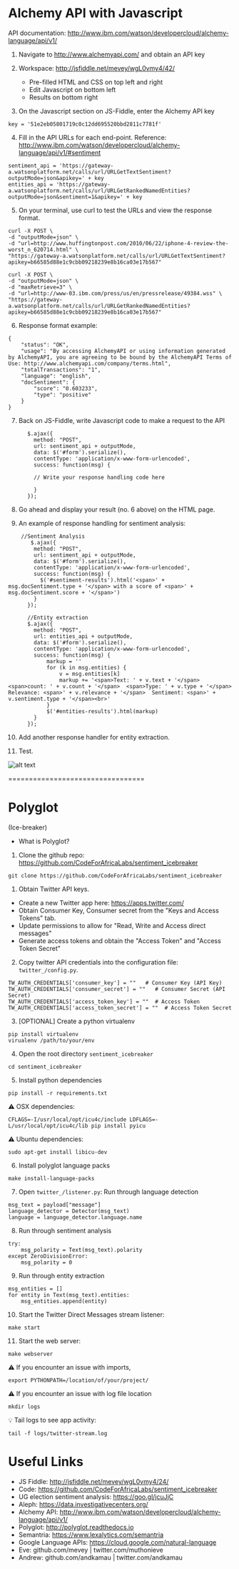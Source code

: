 # Alchemy API with Javascript

API documentation:  http://www.ibm.com/watson/developercloud/alchemy-language/api/v1/

1) Navigate to http://www.alchemyapi.com/ and obtain an API key

2) Workspace:  http://jsfiddle.net/mevey/wgL0vmy4/42/
   - Pre-filled HTML and CSS on top left and right
   - Edit Javascript on bottom left
   - Results on bottom right

3) On the Javascript section on JS-Fiddle, enter the Alchemy API key

```
key = '51e2eb05801719c0c12dd695520bbd2811c7781f'
```

4) Fill in the API URLs for each end-point. Reference: http://www.ibm.com/watson/developercloud/alchemy-language/api/v1/#sentiment

```
sentiment_api = 'https://gateway-a.watsonplatform.net/calls/url/URLGetTextSentiment?outputMode=json&apikey=' + key
entities_api = 'https://gateway-a.watsonplatform.net/calls/url/URLGetRankedNamedEntities?outputMode=json&sentiment=1&apikey=' + key
```

5) On your terminal, use curl to test the URLs and view the response format.
```
curl -X POST \
-d "outputMode=json" \
-d "url=http://www.huffingtonpost.com/2010/06/22/iphone-4-review-the-worst_n_620714.html" \
"https://gateway-a.watsonplatform.net/calls/url/URLGetTextSentiment?apikey=b66585d88e1c9cbb09218239e8b16ca03e17b567"
```


```
curl -X POST \
-d "outputMode=json" \
-d "maxRetrieve=3" \
-d "url=http://www-03.ibm.com/press/us/en/pressrelease/49384.wss" \
"https://gateway-a.watsonplatform.net/calls/url/URLGetRankedNamedEntities?apikey=b66585d88e1c9cbb09218239e8b16ca03e17b567"
```

6) Response format example:
```
{
    "status": "OK",
    "usage": "By accessing AlchemyAPI or using information generated by AlchemyAPI, you are agreeing to be bound by the AlchemyAPI Terms of Use: http://www.alchemyapi.com/company/terms.html",
    "totalTransactions": "1",
    "language": "english",
    "docSentiment": {
        "score": "0.603233",
        "type": "positive"
    }
}
```

7) Back on JS-Fiddle, write Javascript code to make a request to the API

```
	  $.ajax({
	    method: "POST",
	    url: sentiment_api + outputMode,
	    data: $('#form').serialize(),
	    contentType: 'application/x-www-form-urlencoded',
	    success: function(msg) {

		// Write your response handling code here

	    }
	  });

```

8) Go ahead and display your result (no. 6 above) on the HTML page.

9) An example of response handling for sentiment analysis:

```
	//Sentiment Analysis
	   $.ajax({
		method: "POST",
		url: sentiment_api + outputMode,
		data: $('#form').serialize(),
		contentType: 'application/x-www-form-urlencoded',
		success: function(msg) {
		  $('#sentiment-results').html('<span>' + msg.docSentiment.type + '</span> with a score of <span>' + msg.docSentiment.score + '</span>')
		}
	  });
	  
	  //Entity extraction
	  $.ajax({
		method: "POST",
		url: entities_api + outputMode,
		data: $('#form').serialize(),
		contentType: 'application/x-www-form-urlencoded',
		success: function(msg) {
			markup = ''
			for (k in msg.entities) {
				v = msg.entities[k]
				markup += '<span>Text: ' + v.text + '</span>  <span>count: ' + v.count + '</span>  <span>Type: ' + v.type + '</span>  Relevance: <span>' + v.relevance + '</span>  Sentiment: <span>' + v.sentiment.type + '</span><br>'
			}
			$('#entities-results').html(markup)
		}
	  });
```

10) Add another response handler for entity extraction.

11) Test.

![alt text](https://goo.gl/BGLvAg "Test screenshot")

=================================


# Polyglot

(Ice-breaker)
* What is Polyglot?

1) Clone the github repo: https://github.com/CodeForAfricaLabs/sentiment_icebreaker

```
git clone https://github.com/CodeForAfricaLabs/sentiment_icebreaker
```


1) Obtain Twitter API keys.

- Create a new Twitter app here: https://apps.twitter.com/
- Obtain Consumer Key, Consumer secret from the "Keys and Access Tokens" tab.
- Update permissions to allow for "Read, Write and Access direct messages"
- Generate access tokens and obtain the "Access Token" and "Access Token Secret"


2) Copy twitter API credentials into the configuration file: `twitter_/config.py`. 

```
TW_AUTH_CREDENTIALS['consumer_key'] = ""   # Consumer Key (API Key)
TW_AUTH_CREDENTIALS['consumer_secret'] = ""   # Consumer Secret (API Secret)
TW_AUTH_CREDENTIALS['access_token_key'] = ""  # Access Token
TW_AUTH_CREDENTIALS['access_token_secret'] = ""  # Access Token Secret
```

3) [OPTIONAL] Create a python virtualenv

```
pip install virtualenv
virualenv /path/to/your/env
```

4) Open the root directory `sentiment_icebreaker`

```
cd sentiment_icebreaker
```

5) Install python dependencies

```
pip install -r requirements.txt
```

:warning: OSX dependencies:
```
CFLAGS=-I/usr/local/opt/icu4c/include LDFLAGS=-L/usr/local/opt/icu4c/lib pip install pyicu
```

:warning: Ubuntu dependencies:
```
sudo apt-get install libicu-dev
```

6) Install polyglot language packs

```
make install-language-packs
```

7) Open `twitter_/listener.py`: Run through language detection
```
msg_text = payload["message"]
language_detector = Detector(msg_text)
language = language_detector.language.name
```

8) Run through sentiment analysis
```
try:
    msg_polarity = Text(msg_text).polarity
except ZeroDivisionError:
    msg_polarity = 0
```

9) Run through entity extraction
```
msg_entities = []
for entity in Text(msg_text).entities:
    msg_entities.append(entity)
```


10) Start the Twitter Direct Messages stream listener:
```
make start
```

11) Start the web server:
```
make webserver
```

:warning: If you encounter an issue with imports, 
```
export PYTHONPATH=/location/of/your/project/
```

:warning: If you encounter an issue with log file location
```
mkdir logs
```

:bulb: Tail logs to see app activity:
```
tail -f logs/twitter-stream.log
```




# Useful Links

* JS Fiddle:  http://jsfiddle.net/mevey/wgL0vmy4/24/
* Code: https://github.com/CodeForAfricaLabs/sentiment_icebreaker
* UG election sentiment analysis: https://goo.gl/jcuJjC
* Aleph:  https://data.investigativecenters.org/
* Alchemy API: http://www.ibm.com/watson/developercloud/alchemy-language/api/v1/
* Polyglot:  http://polyglot.readthedocs.io
* Semantria:  https://www.lexalytics.com/semantria
* Google Language APIs:  https://cloud.google.com/natural-language
* Eve: github.com/mevey | twitter.com/muthonieve
* Andrew: github.com/andkamau | twitter.com/andkamau


